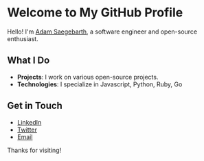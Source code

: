 # Welcome to My GitHub Profile

Hello! I'm [Adam Saegebarth](https://saegey.com), a software engineer and open-source enthusiast.

## What I Do

- **Projects**: I work on various open-source projects.
- **Technologies**: I specialize in Javascript, Python, Ruby, Go

## Get in Touch

- [LinkedIn](https://www.linkedin.com/in/saegey)
- [Twitter](https://twitter.com/saegey)
- [Email](mailto:adam.saegebarth@gmail.com)

Thanks for visiting!
